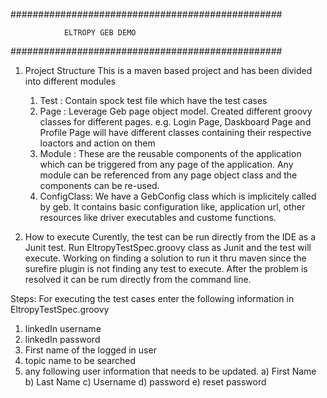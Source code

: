 #################################################

				ELTROPY GEB DEMO

#################################################

1. Project Structure
	This is a maven based project and has been divided into different modules
	1. Test : Contain spock test file which have the test cases
	2. Page : Leverage Geb page object model. Created different groovy classes for different pages. e.g. Login Page, Daskboard Page and Profile Page will have different classes containing their respective loactors and action on them
	3. Module : These are the reusable components of the application which can be triggered from any page of the application. Any module can be referenced from any page object class and the components can be re-used.
	4. ConfigClass: We have a GebConfig class which is implicitely called by geb. It contains basic configuration like, application url, other resources like driver executables and custome functions.
	
2. How to execute
	Curently, the test can be run directly from the IDE as a Junit test. Run EltropyTestSpec.groovy class as Junit and the test will execute. Working on finding a solution to run it thru maven since the surefire plugin is not finding any test to execute. After the problem is resolved it can be rum directly from the command line.
	
Steps:
For executing the test cases enter the following information in EltropyTestSpec.groovy 
1. linkedIn username
2. linkedIn password
3. First name of the logged in user
4. topic name to be searched
5. any following user information that needs to be updated.
	a) First Name
	b) Last Name
	c) Username
	d) password
	e) reset password
	


	
	